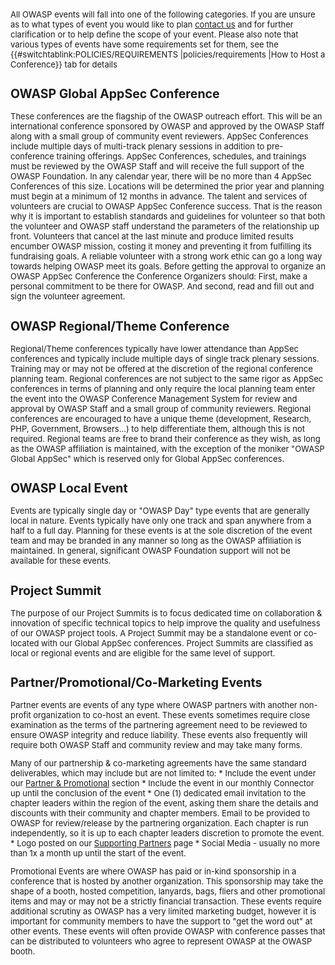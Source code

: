 <font size=2pt>

All OWASP events will fall into one of the following categories. If you
are unsure as to what types of event you would like to plan [contact
us](https://owasporg.atlassian.net/servicedesk/customer/portal/7/group/18/create/72)
and for further clarification or to help define the scope of your event.
Please also note that various types of events have some requirements set
for them, see the {{\#switchtablink:POLICIES/REQUIREMENTS
|policies/requirements |How to Host a Conference}} tab for details

## **OWASP Global AppSec Conference**

These conferences are the flagship of the OWASP outreach effort. This
will be an international conference sponsored by OWASP and approved by
the OWASP Staff along with a small group of community event reviewers.
AppSec Conferences include multiple days of multi-track plenary sessions
in addition to pre-conference training offerings. AppSec Conferences,
schedules, and trainings must be reviewed by the OWASP Staff and will
receive the full support of the OWASP Foundation. In any calendar year,
there will be no more than 4 AppSec Conferences of this size. Locations
will be determined the prior year and planning must begin at a minimum
of 12 months in advance. The talent and services of volunteers are
crucial to OWASP AppSec Conference success. That is the reason why it is
important to establish standards and guidelines for volunteer so that
both the volunteer and OWASP staff understand the parameters of the
relationship up front. Volunteers that cancel at the last minute and
produce limited results encumber OWASP mission, costing it money and
preventing it from fulfilling its fundraising goals. A reliable
volunteer with a strong work ethic can go a long way towards helping
OWASP meet its goals. Before getting the approval to organize an OWASP
AppSec Conference the Conference Organizers should: First, make a
personal commitment to be there for OWASP. And second, read and fill out
and sign the volunteer agreement.

## **OWASP Regional/Theme Conference**

Regional/Theme conferences typically have lower attendance than AppSec
conferences and typically include multiple days of single track plenary
sessions. Training may or may not be offered at the discretion of the
regional conference planning team. Regional conferences are not subject
to the same rigor as AppSec conferences in terms of planning and only
require the local planning team enter the event into the OWASP
Conference Management System for review and approval by OWASP Staff and
a small group of community reviewers. Regional conferences are
encouraged to have a unique theme (development, Research, PHP,
Government, Browsers...) to help differentiate them, although this is
not required. Regional teams are free to brand their conference as they
wish, as long as the OWASP affiliation is maintained, with the exception
of the moniker "OWASP Global AppSec" which is reserved only for Global
AppSec conferences.

## **OWASP Local Event**

Events are typically single day or "OWASP Day" type events that are
generally local in nature. Events typically have only one track and span
anywhere from a half to a full day. Planning for these events is at the
sole discretion of the event team and may be branded in any manner so
long as the OWASP affiliation is maintained. In general, significant
OWASP Foundation support will not be available for these events.

## **Project Summit**

The purpose of our Project Summits is to focus dedicated time on
collaboration & innovation of specific technical topics to help improve
the quality and usefulness of our OWASP project tools. A Project Summit
may be a standalone event or co-located with our Global AppSec
conferences. Project Summits are classified as local or regional events
and are eligible for the same level of support.

## **Partner/Promotional/Co-Marketing Events**

Partner events are events of any type where OWASP partners with another
non-profit organization to co-host an event. These events sometimes
require close examination as the terms of the partnering agreement need
to be reviewed to ensure OWASP integrity and reduce liability. These
events also frequently will require both OWASP Staff and community
review and may take many forms.

Many of our partnership & co-marketing agreements have the same standard
deliverables, which may include but are not limited to:
\* Include the event under our [Partner &
Promotional](https://www.owasp.org/index.php/Category:OWASP_AppSec_Conference)
section
\* Include the event in our monthly Connector up until the conclusion of
the event
\* One (1) dedicated email invitation to the chapter leaders within the
region of the event, asking them share the details and discounts with
their community and chapter members. Email to be provided to OWASP for
review/release by the partnering organization. Each chapter is run
independently, so it is up to each chapter leaders discretion to promote
the event.
\* Logo posted on our [Supporting
Partners](https://www.owasp.org/index.php/Supporting_Partners) page
\* Social Media - usually no more than 1x a month up until the start of
the event.

Promotional Events are where OWASP has paid or in-kind sponsorship in a
conference that is hosted by another organization. This sponsorship may
take the shape of a booth, hosted competition, lanyards, bags, fliers
and other promotional items and may or may not be a strictly financial
transaction. These events require additional scrutiny as OWASP has a
very limited marketing budget, however it is important for community
members to have the support to "get the word out" at other events. These
events will often provide OWASP with conference passes that can be
distributed to volunteers who agree to represent OWASP at the OWASP
booth.